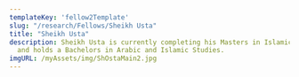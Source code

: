 ```yaml
---
templateKey: 'fellow2Template'
slug: "/research/Fellows/Sheikh Usta"
title: "Sheikh Usta"
description: Sheikh Usta is currently completing his Masters in Islamic Shariah,
  and holds a Bachelors in Arabic and Islamic Studies.
imgURL: /myAssets/img/ShOstaMain2.jpg
---
```



